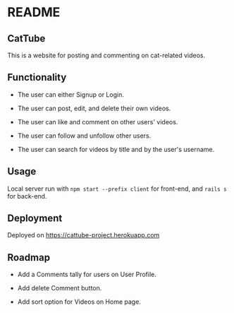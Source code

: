 # README

## CatTube
This is a website for posting and commenting on cat-related videos.

## Functionality
* The user can either Signup or Login.

* The user can post, edit, and delete their own videos.

* The user can like and comment on other users' videos.

* The user can follow and unfollow other users.

* The user can search for videos by title and by the user's username.

## Usage
Local server run with `npm start --prefix client` for front-end, and `rails s` for back-end.

## Deployment
Deployed on https://cattube-project.herokuapp.com

## Roadmap
* Add a Comments tally for users on User Profile.

* Add delete Comment button. 

* Add sort option for Videos on Home page.
